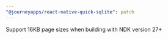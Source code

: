 ```yaml
---
"@journeyapps/react-native-quick-sqlite": patch
---
```


Support 16KB page sizes when building with NDK version 27+
